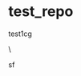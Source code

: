 # test_repo
test1cg



\





















sf




















































































